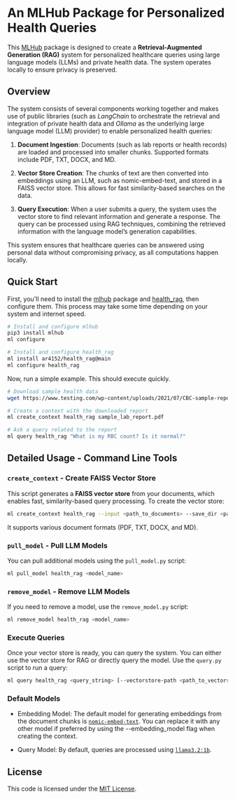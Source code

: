 # An MLHub Package for Personalized Health Queries

This [MLHub](https://mlhub.au/) package is designed to create a **Retrieval-Augmented Generation (RAG)** system for personalized healthcare queries using large language models (LLMs) and private health data. The system operates locally to ensure privacy is preserved.

## Overview

The system consists of several components working together and makes use of public libraries (such as *LangChain* to orchestrate the retrieval and integration of private health data and *Ollama* as the underlying large language model (LLM) provider) to enable personalized health queries:

1. **Document Ingestion**: Documents (such as lab reports or health records) are loaded and processed into smaller chunks. Supported formats include PDF, TXT, DOCX, and MD.

2. **Vector Store Creation**: The chunks of text are then converted into embeddings using an LLM, such as nomic-embed-text, and stored in a FAISS vector store. This allows for fast similarity-based searches on the data.

3. **Query Execution**: When a user submits a query, the system uses the vector store to find relevant information and generate a response. The query can be processed using RAG techniques, combining the retrieved information with the language model’s generation capabilities.

This system ensures that healthcare queries can be answered using personal data without compromising privacy, as all computations happen locally.

## Quick Start

First, you'll need to install the [mlhub](https://github.com/mlhubber/mlhub) package and [health_rag](https://github.com/ar4152/health_rag), then configure them. This process may take some time depending on your system and internet speed.

```bash
# Install and configure mlhub
pip3 install mlhub
ml configure

# Install and configure health_rag
ml install ar4152/health_rag@main
ml configure health_rag
```

Now, run a simple example. This should execute quickly.

```bash
# Download sample health data
wget https://www.testing.com/wp-content/uploads/2021/07/CBC-sample-report-with-notes_0.pdf -O sample_lab_report.pdf

# Create a context with the downloaded report
ml create_context health_rag sample_lab_report.pdf

# Ask a query related to the report
ml query health_rag "What is my RBC count? Is it normal?"
```

## Detailed Usage - Command Line Tools


### `create_context` - Create FAISS Vector Store

This script generates a **FAISS vector store** from your documents, which enables fast, similarity-based query processing. To create the vector store:

```bash
ml create_context health_rag --input <path_to_documents> --save_dir <path_to_save_vectorstore>
```

It supports various document formats (PDF, TXT, DOCX, and MD).

### `pull_model` - Pull LLM Models

You can pull additional models using the `pull_model.py` script:

```bash
ml pull_model health_rag <model_name>
```

### `remove_model` - Remove LLM Models

If you need to remove a model, use the `remove_model.py` script:

```bash
ml remove_model health_rag <model_name>
```

### Execute Queries

Once your vector store is ready, you can query the system. You can either use the vector store for RAG or directly query the model. Use the `query.py` script to run a query:

```bash
ml query health_rag <query_string> [--vectorstore-path <path_to_vectorstore>]
```

### Default Models

- Embedding Model: The default model for generating embeddings from the document chunks is [`nomic-embed-text`](https://ollama.com/library/nomic-embed-text). You can replace it with any other model if preferred by using the --embedding_model flag when creating the context.

- Query Model: By default, queries are processed using [`llama3.2:1b`](https://ollama.com/library/llama3.2:1b).



## License
This code is licensed under the [MIT License](./LICENSE).
